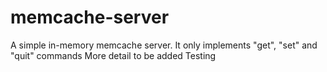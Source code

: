 # memcache-server
A simple in-memory memcache server. It only implements "get", "set" and "quit" commands
More detail to be added
Testing
